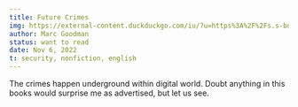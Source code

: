 ```yaml
---
title: Future Crimes
img: https://external-content.duckduckgo.com/iu/?u=https%3A%2F%2Fs.s-bol.com%2Fimgbase0%2Fimagebase3%2Flarge%2FFC%2F5%2F3%2F4%2F2%2F9200000035702435.jpg&f=1&nofb=1&ipt=68b104e707ad34dc76e3f6edfc5a850d4da2179dbe9a0b6e8146ca1772580230&ipo=images
author: Marc Goodman
status: want to read
date: Nov 6, 2022
t: security, nonfiction, english
---
```


The crimes happen underground within digital world. Doubt anything in this books would surprise me as advertised, but let us see.
